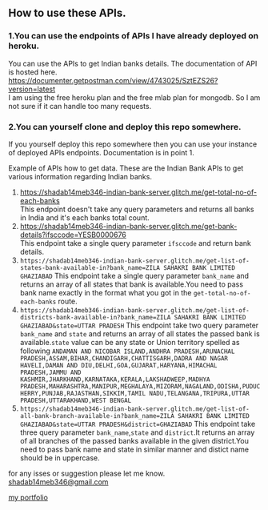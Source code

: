## How to use these APIs.
### 1.You can use the endpoints of APIs I have already deployed on heroku.
You can use the APIs to get Indian banks details. The documentation of API is hosted here.
https://documenter.getpostman.com/view/4743025/SztEZS26?version=latest  
I am using the free heroku plan and the free mlab plan for mongodb. So I am not sure if it can handle too many requests.
### 2.You can yourself clone and deploy this repo somewhere.
If you yourself deploy this repo somewhere then you can use your instance of deployed APIs endpoints. Documentation is in point 1.

Example of APIs how to get data.
These are the Indian Bank APIs to get various information regarding Indian banks.
1. https://shadab14meb346-indian-bank-server.glitch.me/get-total-no-of-each-banks  
This endpoint doesn't take any query parameters and returns all banks in India and it's each banks total count.
2. https://shadab14meb346-indian-bank-server.glitch.me/get-bank-details?ifsccode=YESB0000676  
This endpoint take a single query parameter ```ifsccode``` and return bank details.
3. ```https://shadab14meb346-indian-bank-server.glitch.me/get-list-of-states-bank-available-in?bank_name=ZILA SAHAKRI BANK LIMITED GHAZIABAD``` 
This endpoint take a single query parameter ```bank_name``` and returns an array of all states that bank is available.You need to pass bank name exactly in the format what you got in the ```get-total-no-of-each-banks``` route.
4. ```https://shadab14meb346-indian-bank-server.glitch.me/get-list-of-districts-bank-available-in?bank_name=ZILA SAHAKRI BANK LIMITED GHAZIABAD&state=UTTAR PRADESH```
This endpoint take two query parameter ```bank_name``` and ```state``` and returns an array of all states the passed bank is available.```state``` value can be any state or Union territory spelled as following ```ANDAMAN AND NICOBAR ISLAND,ANDHRA PRADESH,ARUNACHAL PRADESH,ASSAM,BIHAR,CHANDIGARH,CHATTISGARH,DADRA AND NAGAR HAVELI,DAMAN AND DIU,DELHI,GOA,GUJARAT,HARYANA,HIMACHAL PRADESH,JAMMU AND KASHMIR,JHARKHAND,KARNATAKA,KERALA,LAKSHADWEEP,MADHYA PRADESH,MAHARASHTRA,MANIPUR,MEGHALAYA,MIZORAM,NAGALAND,ODISHA,PUDUCHERRY,PUNJAB,RAJASTHAN,SIKKIM,TAMIL NADU,TELANGANA,TRIPURA,UTTAR PRADESH,UTTARAKHAND,WEST BENGAL``` 
5. ```https://shadab14meb346-indian-bank-server.glitch.me/get-list-of-all-bank-branch-available-in?bank_name=ZILA SAHAKRI BANK LIMITED GHAZIABAD&state=UTTAR PRADESH&district=GHAZIABAD```
This endpoint take three query parameter ```bank_name```,```state``` and ```district```.It returns an array of all branches of the passed banks available in the given district.You need to pass bank name and state in similar manner and distict name should be in uppercase.

for any isses or suggestion please let me know.
shadab14meb346@gmail.com

[my portfolio](https://www.shadab.info/)
